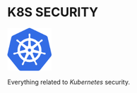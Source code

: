 # K8S SECURITY
<img src="https://github.com/kubernetes/kubernetes/raw/master/logo/logo.png" width="100">

Everything related to *Kubernetes* security.